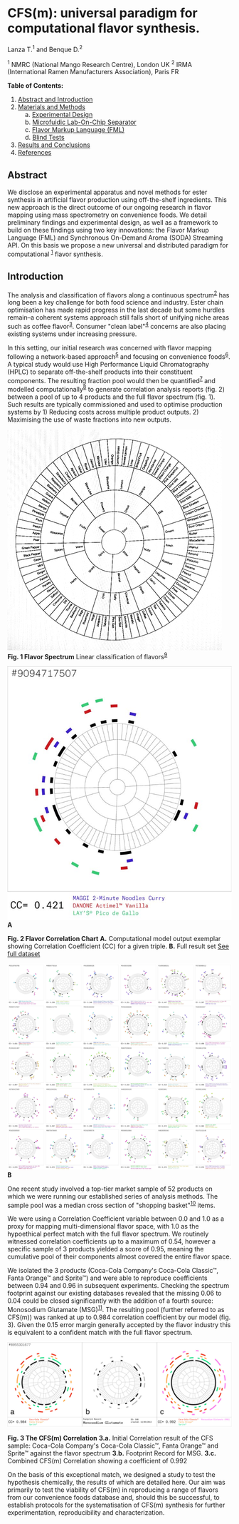 CFS(m): universal paradigm for computational flavor synthesis.
==============================================================

Lanza T.<sup>1</sup> and Benque D.<sup>2</sup>

<sup>1</sup> NMRC (National Mango Research Centre), London UK
<sup>2</sup> IRMA (International Ramen Manufacturers Association), Paris
FR

**Table of Contents:**   
1. [Abstract and Introduction](https://github.com/davidbenque/CFS-m-)  
2. [Materials and Methods](02-02-materials-methods/)  
&nbsp;&nbsp;&nbsp;&nbsp;a. [Experimental Design](https://github.com/davidbenque/CFS-m-/tree/master/02-materials-methods#experimental-design)  
&nbsp;&nbsp;&nbsp;&nbsp;b. [Microfuidic Lab-On-Chip Separator](https://github.com/davidbenque/CFS-m-/tree/master/02-materials-methods#microfuidic-lab-on-chip-separator)  
&nbsp;&nbsp;&nbsp;&nbsp;c. [Flavor Markup Language (FML)](https://github.com/davidbenque/CFS-m-/tree/master/02-materials-methods#flavor-markup-language-fml)  
&nbsp;&nbsp;&nbsp;&nbsp;d. [Blind Tests](https://github.com/davidbenque/CFS-m-/tree/master/02-materials-methods#blind-tests)  
3. [Results and Conclusions](03-results-conclusions/)  
4. [References](references.md)


Abstract
--------

We disclose an experimental apparatus and novel methods for ester
synthesis in artificial flavor production using off-the-shelf
ingredients. This new approach is the direct outcome of our ongoing
research in flavor mapping using mass spectrometry on convenience foods.
We detail preliminary findings and experimental design, as well as a
framework to build on these findings using two key innovations: the
Flavor Markup Language (FML) and Synchronous On-Demand Aroma (SODA)
Streaming API. On this basis we propose a new universal and distributed
paradigm for computational <sup>[1](#fn:1)</sup> flavor synthesis.

Introduction
------------

The analysis and classification of flavors along a continuous
spectrum<sup>[2](#fn:2)</sup> has long been a key challenge for both
food science and industry. Ester chain optimisation has made rapid
progress in the last decade but some hurdles remain–a coherent systems
approach still falls short of unifying niche areas such as coffee
flavor<sup>[3](#fn:3)</sup>. Consumer "clean label"<sup>[4](#fn:4)</sup>
concerns are also placing existing systems under increasing pressure.

In this setting, our initial research was concerned with flavor mapping
following a network-based approach<sup>[5](#fn:5)</sup> and focusing on
convenience foods<sup>[6](#fn:6)</sup>. A typical study would use High
Performance Liquid Chromatography (HPLC) to separate off-the-shelf
products into their constituent components. The resulting fraction pool
would then be quantified<sup>[7](#fn:7)</sup> and modelled
computationally<sup>[8](#fn:8)</sup> to generate correlation analysis
reports (fig. 2) between a pool of up to 4 products and the full flavor
spectrum (fig. 1). Such results are typically commissioned and used to
optimise production systems by 1) Reducing costs across multiple product
outputs. 2) Maximising the use of waste fractions into new outputs.

![](figures/Flavor-Spectrum.jpg) **Fig. 1 Flavor Spectrum**
 Linear classification of flavors<sup>[9](#fn:9)</sup>

![](figures/Correlation-Reports/CC-880.jpg) **A**

 **Fig. 2 Flavor Correlation Chart**
 **A.** Computational model output exemplar showing Correlation
Coefficient (CC) for a given triple. **B.** Full result set [See full
dataset](figures/Correlation-Reports)

![](figures/CC_contact-sheet.jpg) **B**

One recent study involved a top-tier market sample of 52 products on
which we were running our established series of analysis methods. The
sample pool was a median cross section of "shopping
basket"<sup>[10](#fn:10)</sup> items.

We were using a Correlation Coefficient variable between 0.0 and 1.0 as
a proxy for mapping multi-dimensional flavor space, with 1.0 as the
hypoethical perfect match with the full flavor spectrum. We routinely
witnessed correlation coefficients up to a maximum of 0.54, however a
specific sample of 3 products yielded a score of 0.95, meaning the
cumulative pool of their components almost covered the entire flavor
space.

We isolated the 3 products (Coca-Cola Company's Coca-Cola Classic™,
Fanta Orange™ and Sprite™) and were able to reproduce coefficients
between 0.94 and 0.96 in subsequent experiments. Checking the spectrum
footprint against our existing databases revealed that the missing 0.06
to 0.04 could be closed significantly with the addition of a fourth
source: Monosodium Glutamate (MSG)<sup>[11](#fn:11)</sup>. The resulting
pool (further referred to as CFS(m)) was ranked at up to 0.984
correlation coefficient by our model (fig. 3). Given the 0.15 error
margin generally accepted by the flavor industry this is equivalent to a
confident match with the full flavor spectrum.

![](figures/CC-CFS-MSG.jpg)

**Fig. 3 The CFS(m) Correlation**
 **3.a.** Initial Correlation result of the CFS sample: Coca-Cola
Company's Coca-Cola Classic™, Fanta Orange™ and Sprite™ against the
flavor spectrum **3.b.** Footprint Record for MSG. **3.c.** Combined
CFS(m) Correlation showing a coefficient of 0.992

On the basis of this exceptional match, we designed a study to test the
hypothesis chemically, the results of which are detailed here. Our aim
was primarily to test the viability of CFS(m) in reproducing a range of
flavors from our convenience foods database and, should this be
successful, to establish protocols for the systematisation of CFS(m)
synthesis for further experimentation, reproducibility and
characterization.
